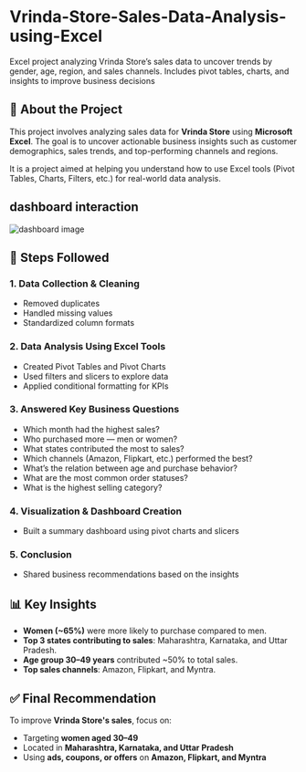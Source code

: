 # Vrinda-Store-Sales-Data-Analysis-using-Excel
Excel project analyzing Vrinda Store’s sales data to uncover trends by gender, age, region, and sales channels. Includes pivot tables, charts, and insights to improve business decisions


## 📝 About the Project

This project involves analyzing sales data for **Vrinda Store** using **Microsoft Excel**. The goal is to uncover actionable business insights such as customer demographics, sales trends, and top-performing channels and regions.

It is a project aimed at helping you understand how to use Excel tools (Pivot Tables, Charts, Filters, etc.) for real-world data analysis.

## dashboard interaction
![dashboard image](https://github.com/user-attachments/assets/3a7e70ea-3728-44b0-8831-62b190ee0e2a)


## 📌 Steps Followed

### 1. Data Collection & Cleaning
- Removed duplicates
- Handled missing values
- Standardized column formats

### 2. Data Analysis Using Excel Tools
- Created Pivot Tables and Pivot Charts
- Used filters and slicers to explore data
- Applied conditional formatting for KPIs

### 3. Answered Key Business Questions
- Which month had the highest sales?
- Who purchased more — men or women?
- What states contributed the most to sales?
- Which channels (Amazon, Flipkart, etc.) performed the best?
- What’s the relation between age and purchase behavior?
- What are the most common order statuses?
- What is the highest selling category?

### 4. Visualization & Dashboard Creation
- Built a summary dashboard using pivot charts and slicers

### 5. Conclusion
- Shared business recommendations based on the insights

## 📊 Key Insights

- **Women (~65%)** were more likely to purchase compared to men.
- **Top 3 states contributing to sales**: Maharashtra, Karnataka, and Uttar Pradesh.
- **Age group 30–49 years** contributed ~50% to total sales.
- **Top sales channels**: Amazon, Flipkart, and Myntra.

## ✅ Final Recommendation

To improve **Vrinda Store's sales**, focus on:
- Targeting **women aged 30–49**
- Located in **Maharashtra, Karnataka, and Uttar Pradesh**
- Using **ads, coupons, or offers** on **Amazon, Flipkart, and Myntra**
